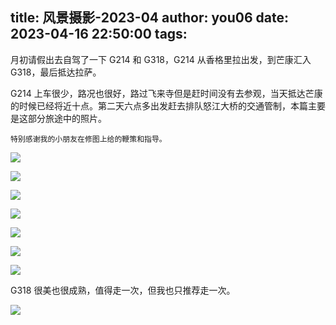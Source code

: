title: 风景摄影-2023-04
author: you06
date: 2023-04-16 22:50:00
tags:
---

月初请假出去自驾了一下 G214 和 G318，G214 从香格里拉出发，到芒康汇入 G318，最后抵达拉萨。

G214 上车很少，路况也很好，路过飞来寺但是赶时间没有去参观，当天抵达芒康的时候已经将近十点。第二天六点多出发赶去排队怒江大桥的交通管制，本篇主要是这部分旅途中的照片。

    特别感谢我的小朋友在修图上给的鞭策和指导。

![](https://maple-blog.oss-cn-shanghai.aliyuncs.com/photography/2023-04/DSC05132.50.jpg)

![](https://maple-blog.oss-cn-shanghai.aliyuncs.com/photography/2023-04/DSC05496.jpg)

![](https://maple-blog.oss-cn-shanghai.aliyuncs.com/photography/2023-04/DSC05527.jpg)

![](https://maple-blog.oss-cn-shanghai.aliyuncs.com/photography/2023-04/DSC05679.jpg)

![](https://maple-blog.oss-cn-shanghai.aliyuncs.com/photography/2023-04/DSC05715.50.jpg)

![](https://maple-blog.oss-cn-shanghai.aliyuncs.com/photography/2023-04/DSC06230.jpg)

![](https://maple-blog.oss-cn-shanghai.aliyuncs.com/photography/2023-04/DSC05741.50.jpg)

G318 很美也很成熟，值得走一次，但我也只推荐走一次。

![](https://maple-blog.oss-cn-shanghai.aliyuncs.com/photography/2023-04/DSC05711.50.jpg)
